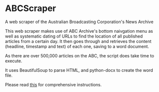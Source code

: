 # ABCScraper
A web scraper of the Australian Broadcasting Corporation's News Archive

This web scraper makes use of ABC Archive's bottom naivgation menu as well as systematic dating of URLs to find the location of all published articles from a certain day.
It then goes through and retrieves the content (headline, timestamp and text) of each one, saving to a word document.

As there are over 500,000 articles on the ABC, the script does take time to execute.

It uses BeautifulSoup to parse HTML, and python-docx to create the word file.

Please read [this](https://github.com/ShoryuDZ/ABCScraper/blob/master/DetailedInstructions.txt) for comprehensive instructions.
